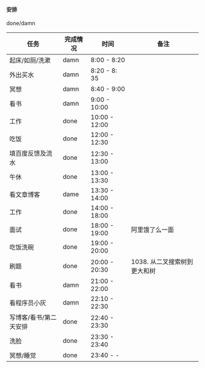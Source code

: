 #### 安排 

done/damn

| 任务                | 完成情况 | 时间           | 备注                         |
| ---------------------- | -------- | -------------- | ---------------------------- |
| 起床/如厕/洗漱       | damn     | 8:00 - 8:20    |                              |
| 外出买水               | damn | 8:20 - 8: 35   |                              |
| 冥想                   | damn | 8:40 - 9:00    |                              |
| 看书                   | damn | 9:00 - 10:00   |                              |
| 工作                   | done | 10:00 - 12:00  |                              |
| 吃饭                   | done | 12:00 - 12:30  |                              |
| 填百度反馈及流水       | done | 12:30 - 13:00  |                              |
| 午休                   | done | 13:00 - 13:30  |                              |
| 看文章博客             | dame | 13:30 - 14:00  |                              |
| 工作                   | done | 14:00 - 18:00  |                              |
| 面试                   | done | 18:00 - 19:00  | 阿里饿了么一面               |
| 吃饭洗碗               | done | 19:00  - 20:00 |                              |
| 刷题                   | done | 20:00  - 20:30 | 1038. 从二叉搜索树到更大和树 |
| 看书                   | damn | 21:00 -  22:00 |                              |
| 看程序员小灰           | damn | 22:10 - 22:30  |                              |
| 写博客/看书/第二天安排 | done | 22:40 - 23:30  |                              |
| 洗脸                   | done | 23:30 - 23:40  |                              |
| 冥想/睡觉              | done | 23:40 - -      |                              |



